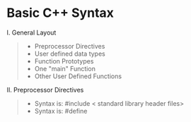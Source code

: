 
# Basic C++ Syntax

I. General Layout
> - Preprocessor Directives
> - User defined data types
> - Function Prototypes
> - One "main" Function
> - Other User Defined Functions

II. Preprocessor Directives
> - Syntax is:   #include   < standard library header files>  
> - Syntax is:  #define  <identifier> <replacement text >


